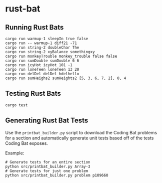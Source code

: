 # rust-bat

## Running Rust Bats

```
cargo run warmup-1 sleepIn true false
cargo run -- warmup-1 diff21 -71
cargo run string-2 doubleChar The
cargo run string-2 xyBalance somethingxy
cargo run monkeyTrouble monkey_trouble false false
cargo run sumDouble sumDouble 6 6
cargo run icyHot icyHot 101 -1
cargo run loneTeen loneTeen 13 20
cargo run delDel delDel hdelhello
cargo run sumHeighs2 sumHeights2 [5, 3, 6, 7, 2], 0, 4

```

## Testing Rust Bats

```
cargo test
```

## Generating Rust Bat Tests

Use the `printbat_builder.py` script to download the Coding Bat problems for a section and automatically generate unit tests 
based off of the tests Coding Bat exposes.

Example:

```
# Generate tests for an entire section
python src/printbat_builder.py Array-3
# Generate tests for just one problem
python src/printbat_builder.py problem p109660
```
